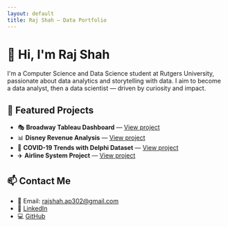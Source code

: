 ```yaml
---
layout: default
title: Raj Shah – Data Portfolio
---
```


# 👋 Hi, I'm Raj Shah

I'm a Computer Science and Data Science student at Rutgers University, passionate about data analytics and storytelling with data. I aim to become a data analyst, then a data scientist — driven by curiosity and impact.

## 📁 Featured Projects

- 🎭 **Broadway Tableau Dashboard** — [View project](#)
- 📊 **Disney Revenue Analysis** — [View project](#)
- 🧬 **COVID-19 Trends with Delphi Dataset** — [View project](#)
- ✈️ **Airline System Project** — [View project](./airline-system/README.md)

## 📫 Contact Me
- 📧 Email: rajshah.ap302@gmail.com 
- 💼 [LinkedIn](https://www.linkedin.com/in/raj-shah-42985323b/)  
- 💻 [GitHub](https://github.com/rajshah1909)

